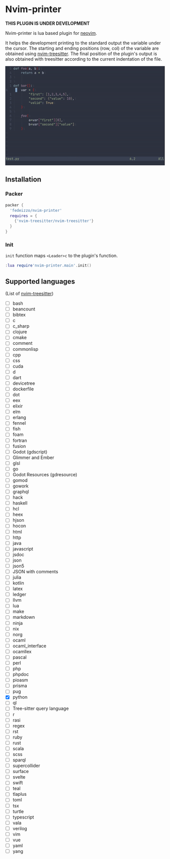 # Nvim-printer

**THIS PLUGIN IS UNDER DEVELOPMENT**

Nvim-printer is lua based plugin for [neovim](https://github.com/neovim/neovim).

It helps the development printing to the standard output the variable under the cursor.
The starting and ending positions (row, col) of the variable are obtained using [nvim-treesitter](https://github.com/nvim-treesitter/nvim-treesitter).
The final position of the plugin's output is also obtained with treesitter according to the current indentation of the file. 

![GIF demo](./assets/nvim-printer_demo.gif)

## Installation
### Packer
```lua
packer {
  'fedeizzo/nvim-printer'
  requires = {
    {'nvim-treesitter/nvim-treesitter'}
  }
}
```

### Init
`init` function maps `<Leader>c` to the plugin's function.
```lua
:lua require'nvim-printer.main'.init()
```

## Supported languages
(List of [nvim-treesitter](https://github.com/nvim-treesitter/nvim-treesitter))
- [ ] bash
- [ ] beancount
- [ ] bibtex
- [ ] c
- [ ] c\_sharp
- [ ] clojure
- [ ] cmake
- [ ] comment
- [ ] commonlisp
- [ ] cpp
- [ ] css
- [ ] cuda
- [ ] d
- [ ] dart
- [ ] devicetree
- [ ] dockerfile
- [ ] dot
- [ ] eex
- [ ] elixir
- [ ] elm
- [ ] erlang
- [ ] fennel
- [ ] fish
- [ ] foam
- [ ] fortran
- [ ] fusion
- [ ] Godot (gdscript)
- [ ] Glimmer and Ember
- [ ] glsl
- [ ] go
- [ ] Godot Resources (gdresource)
- [ ] gomod
- [ ] gowork
- [ ] graphql
- [ ] hack
- [ ] haskell
- [ ] hcl
- [ ] heex
- [ ] hjson
- [ ] hocon
- [ ] html
- [ ] http
- [ ] java
- [ ] javascript
- [ ] jsdoc
- [ ] json
- [ ] json5
- [ ] JSON with comments
- [ ] julia
- [ ] kotlin
- [ ] latex
- [ ] ledger
- [ ] llvm
- [ ] lua
- [ ] make
- [ ] markdown
- [ ] ninja
- [ ] nix
- [ ] norg
- [ ] ocaml
- [ ] ocaml\_interface
- [ ] ocamllex
- [ ] pascal
- [ ] perl
- [ ] php
- [ ] phpdoc
- [ ] pioasm
- [ ] prisma
- [ ] pug
- [x] python
- [ ] ql
- [ ] Tree-sitter query language
- [ ] r
- [ ] rasi
- [ ] regex
- [ ] rst
- [ ] ruby
- [ ] rust
- [ ] scala
- [ ] scss
- [ ] sparql
- [ ] supercollider
- [ ] surface
- [ ] svelte
- [ ] swift
- [ ] teal
- [ ] tlaplus
- [ ] toml
- [ ] tsx
- [ ] turtle
- [ ] typescript
- [ ] vala
- [ ] verilog
- [ ] vim
- [ ] vue
- [ ] yaml
- [ ] yang
